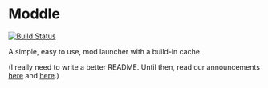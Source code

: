 Moddle
======
[![Build Status](https://travis-ci.org/DiamondSwordDev/moddle.png?branch=master)](https://travis-ci.org/DiamondSwordDev/moddle)

A simple, easy to use, mod launcher with a build-in cache.

(I really need to write a better README. Until then, read our announcements [here](http://redd.it/1sbnzz) and [here](http://redd.it/1tftd3).)

